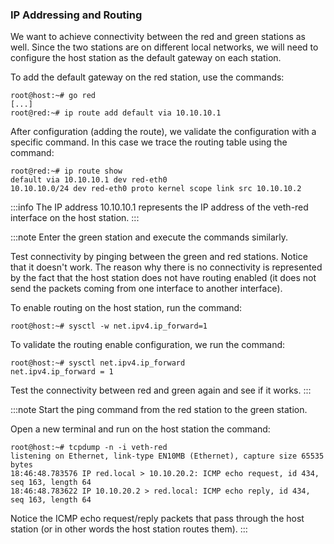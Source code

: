 ### IP Addressing and Routing

We want to achieve connectivity between the red and green stations as well. Since the two stations are on different local networks, we will need to configure the host station as the default gateway on each station.

To add the default gateway on the red station, use the commands:
```shell-command
root@host:~# go red
[...]
root@red:~# ip route add default via 10.10.10.1
```

After configuration (adding the route), we validate the configuration with a specific command. In this case we trace the routing table using the command:
```shell-command
root@red:~# ip route show
default via 10.10.10.1 dev red-eth0
10.10.10.0/24 dev red-eth0 proto kernel scope link src 10.10.10.2
```

:::info
The IP address 10.10.10.1 represents the IP address of the veth-red interface on the host station.
:::

:::note
Enter the green station and execute the commands similarly.

Test connectivity by pinging between the green and red stations. Notice that it doesn't work. The reason why there is no connectivity is represented by the fact that the host station does not have routing enabled (it does not send the packets coming from one interface to another interface).

To enable routing on the host station, run the command:
```shell-command
root@host:~# sysctl -w net.ipv4.ip_forward=1
```

To validate the routing enable configuration, we run the command:
```shell-command
root@host:~# sysctl net.ipv4.ip_forward
net.ipv4.ip_forward = 1
```
Test the connectivity between red and green again and see if it works.
:::

:::note
Start the ping command from the red station to the green station.

Open a new terminal and run on the host station the command:
```shell-command
root@host:~# tcpdump -n -i veth-red
listening on Ethernet, link-type EN10MB (Ethernet), capture size 65535 bytes
18:46:48.783576 IP red.local > 10.10.20.2: ICMP echo request, id 434, seq 163, length 64
18:46:48.783622 IP 10.10.20.2 > red.local: ICMP echo reply, id 434, seq 163, length 64
```

Notice the ICMP echo request/reply packets that pass through the host station (or in other words the host station routes them).
:::
